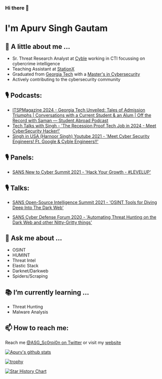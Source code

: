 ### Hi there 👋

# I'm Apurv Singh Gautam

## :man: A little about me ...

- Sr. Threat Research Analyst at [Cyble](https://www.cyble.com) working in CTI focussing on cybercrime intelligence
- Teaching Assistant at [StationX](https://www.stationx.net/)
- Graduated from [Georgia Tech](https://www.gatech.edu/) with a [Master's in Cybersecurity](https://cyber.gatech.edu/)
- Actively contributing to the cybersecurity community

## 🎙 Podcasts:

- [ITSPMagazine 2024 - Georgia Tech Unveiled: Tales of Admission Triumphs | Conversations with a Current Student & an Alum | Off the Record with Saman — Student Abroad Podcast](https://itspmagazine.simplecast.com/episodes/georgia-tech-unveiled-tales-of-admission-triumphs-conversations-with-a-current-student-an-alum-off-the-record-with-saman-student-abroad-podcast2)
- [Tech Talks with Singh - 'The Recession Proof Tech Job in 2024 - Meet CyberSecurity Hacker!'](https://podcasts.apple.com/us/podcast/the-recession-proof-tech-job-in-2024-meet/id1743902198?i=1000654013421)
- [Singh in USA (Harnoor Singh) Youtube 2021 - 'Meet Cyber Security Engineers! Ft. Google & Cyble Engineers!!'](https://youtu.be/DzyY4D27RnM)

## 🎙 Panels:

- [SANS New to Cyber Summit 2021 - 'Hack Your Growth - #LEVELUP'](https://youtu.be/D3V6uV4Iu0c)

## 🎙 Talks:

- [SANS Open-Source Intelligence Summit 2021 - 'OSINT Tools for Diving Deep Into The Dark Web'](https://youtu.be/ywUxkvCK96w)

- [SANS Cyber Defense Forum 2020 - 'Automating Threat Hunting on the Dark Web and other Nitty-Gritty things'](https://youtu.be/LywwMq--VS0)

## :speech_balloon: Ask me about ...
- OSINT
- HUMINT
- Threat Intel
- Elastic Stack
- Darknet/Darkweb
- Spiders/Scraping

## :books: I’m currently learning ...
- Threat Hunting
- Malware Analysis

## 📫 How to reach me:
Reach me [@ASG_Sc0rpi0n on Twitter](https://twitter.com/ASG_Sc0rpi0n) or visit my [website](https://apurvsinghgautam.me/)

[![Apurv's github stats](https://github-readme-stats.vercel.app/api?username=apurvsinghgautam&count_private=true&hide=issues,contribs&include_all_commits=true)](https://github.com/anuraghazra/github-readme-stats)

[![trophy](https://github-profile-trophy.vercel.app/?username=apurvsinghgautam&theme=onedark&title=Followers,Stars,PullRequest,Repositories,MultiLanguage,Commits)](https://github.com/ryo-ma/github-profile-trophy)

[![Star History Chart](https://api.star-history.com/svg?repos=apurvsinghgautam/dark-web-osint-tools,apurvsinghgautam/conference-talks,apurvsinghgautam/HTTP-Reverse-Shell&type=Date)](https://star-history.com/#apurvsinghgautam/dark-web-osint-tools&apurvsinghgautam/conference-talks&apurvsinghgautam/HTTP-Reverse-Shell&Date)

